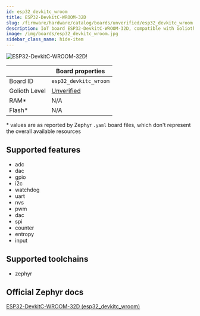 ```yaml
---
id: esp32_devkitc_wroom
title: ESP32-DevkitC-WROOM-32D
slug: /firmware/hardware/catalog/boards/unverified/esp32_devkitc_wroom
description: IoT board ESP32-DevkitC-WROOM-32D, compatible with Golioth at unverified level.
image: /img/boards/esp32_devkitc_wroom.jpg
sidebar_class_name: hide-item
---
```


[//]: # (This is an auto-generated file, do not edit! Changes to it will be lost upon re-generation)

![ESP32-DevkitC-WROOM-32D!](/img/boards/esp32_devkitc_wroom.jpg "ESP32-DevkitC-WROOM-32D")

|                | Board properties     |
| -------------  | -------------------- |
| Board ID       | `esp32_devkitc_wroom` |
| Golioth Level  | [Unverified](/firmware/hardware#unverified-boards) |
| RAM*           | N/A |
| Flash*         | N/A |

\* values are as reported by Zephyr `.yaml` board files, which don't represent the overall available resources



## Supported features

* adc
* dac
* gpio
* i2c
* watchdog
* uart
* nvs
* pwm
* dac
* spi
* counter
* entropy
* input

## Supported toolchains

* zephyr

## Official Zephyr docs

[ESP32-DevkitC-WROOM-32D (esp32_devkitc_wroom)](https://docs.zephyrproject.org/latest/boards/espressif/esp32_devkitc_wroom/doc/index.html)
